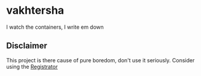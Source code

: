 # vakhtersha
I watch the containers, I write em down

## Disclaimer
This project is there cause of pure boredom, don't use it seriously. Consider using the [Registrator](https://github.com/gliderlabs/registrator)